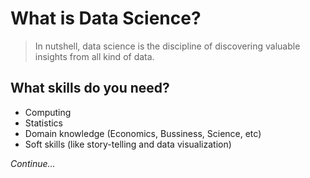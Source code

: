 # What is Data Science?

> In nutshell, data science is the discipline of discovering valuable insights from all kind of data.

## What skills do you need?

- Computing
- Statistics
- Domain knowledge (Economics, Bussiness, Science, etc)
- Soft skills (like story-telling and data visualization)

*Continue...*